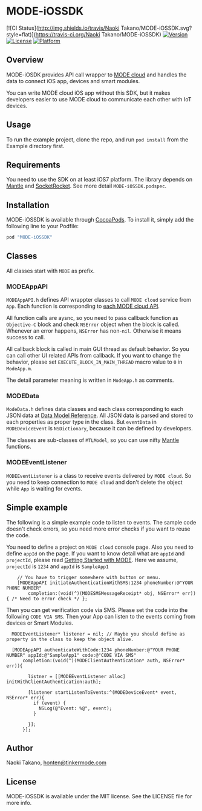 # MODE-iOSSDK

[![CI Status](http://img.shields.io/travis/Naoki Takano/MODE-iOSSDK.svg?style=flat)](https://travis-ci.org/Naoki Takano/MODE-iOSSDK)
[![Version](https://img.shields.io/cocoapods/v/MODE-iOSSDK.svg?style=flat)](http://cocoapods.org/pods/MODE-iOSSDK)
[![License](https://img.shields.io/cocoapods/l/MODE-iOSSDK.svg?style=flat)](http://cocoapods.org/pods/MODE-iOSSDK)
[![Platform](https://img.shields.io/cocoapods/p/MODE-iOSSDK.svg?style=flat)](http://cocoapods.org/pods/MODE-iOSSDK)

## Overview
MODE-iOSDK provides API call wrapper to [MODE cloud](http://www.tinkermode.com) and handles the data to connect iOS app, devices and smart modules.

You can write MODE cloud iOS app without this SDK, but it makes developers easier to use MODE cloud to communicate each other with IoT devices.

## Usage

To run the example project, clone the repo, and run `pod install` from the Example directory first.

## Requirements

You need to use the SDK on at least iOS7 platform. The library depends on [Mantle](https://github.com/Mantle/Mantle) and [SocketRocket](https://github.com/square/SocketRocket). See more detail `MODE-iOSSDK.podspec`.

## Installation

MODE-iOSSDK is available through [CocoaPods](http://cocoapods.org). To install
it, simply add the following line to your Podfile:

```ruby
pod "MODE-iOSSDK"
```

## Classes

All classes start with `MODE` as prefix.

### MODEAppAPI
`MODEAppAPI.h` defines API wrappter classes to call `MODE cloud` service from `App`. Each function is corresponding to [each MODE cloud API](http://dev.tinkermode.com/api/api_reference.html).

All function calls are aysnc, so you need to pass callback function as `Objective-C` block and check `NSError` object when the block is called. Whenever an error happens, `NSError` has non-`nil`. Otherwise it means success to call.

All callback block is called in main GUI thread as default behavior. So you can call other UI related APIs from callback. If you want to change the behavior, please set `EXECUTE_BLOCK_IN_MAIN_THREAD` macro value to `0` in `ModeApp.m`.

The detail parameter meaning is written in `ModeApp.h` as comments.

### MODEData
`ModeData.h` defines data classes and each class corresponding to each JSON data at [Data Model Reference](http://dev.tinkermode.com/api/model_reference.html). All JSON data is parsed and stored to each properties as proper type in the class.  But `eventData` in `MODEDeviceEvent` is `NSDictionary`, because it can be defined by developers.

The classes are sub-classes of `MTLModel`, so you can use nifty [Mantle](https://github.com/Mantle/Mantle) functions.

### MODEEventListener
`MODEEventListener` is a class to receive events delivered by `MODE cloud`. So you need to keep connection to `MODE cloud` and don't delete the object while `App` is waiting for events.


## Simple example

The following is a simple example code to listen to events. The sample code doesn't check errors, so you need more error checks if you want to reuse the code.

You need to define a project on `MODE cloud` console page. Also you need to define `appId` on the page. If you want to know detail what are `appId` and `projectId`, please read [Getting Started with MODE](http://dev.tinkermode.com/tutorials/getting_started.html). Here we assume, `projectId` is `1234` and `appId` is `SampleApp1`

~~~
    // You have to trigger somewhere with button or menu.
    [MODEAppAPI initiateAuthenticationWithSMS:1234 phoneNumber:@"YOUR PHONE NUMBER"
        completion:(void(^)(MODESMSMessageReceipt* obj, NSError* err)){ /* Need to error check */ };
~~~

Then you can get verification code via SMS. Please set the code into the following `CODE VIA SMS`. Then your App can listen to the events coming from devices or Smart Modules.

~~~
  MODEEventListener* listener = nil; // Maybe you should define as property in the class to keep the object alive.

  [MODEAppAPI authenticateWithCode:1234 phoneNumber:@"YOUR PHONE NUMBER" appId:@"SampleApp1" code:@"CODE VIA SMS"
      completion:(void(^)(MODEClientAuthentication* auth, NSError* err)){

        listner = [[MODEEventListener alloc] initWithClientAuthentication:auth]; 

        [listener startListenToEvents:^(MODEDeviceEvent* event, NSError* err){
          if (event) {
            NSLog(@"Event: %@", event);
          }

        }];
      }];
~~~

## Author

Naoki Takano, honten@tinkermode.com

## License

MODE-iOSSDK is available under the MIT license. See the LICENSE file for more info.
